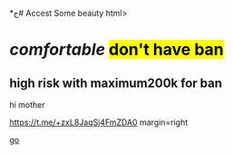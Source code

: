 *ج# Accest
Some beauty
html>
<head>
<meta charset="utf–8">
<title>Fc 24 <br>ul &nbs; coin </title>
</head>
<body>
<h1><i>comfortable</i> <mark>don't have ban<mark></h1>
<h2>high risk with <b>maximum200k for ban</b></h2>
<p>hi mother</p>
</mark> 
<a href>https://t.me/+zxL8JaqSj4FmZDA0</a>


  <body>margin=right


    
<a href="Html.1" target="self"> go </a>

</body>

